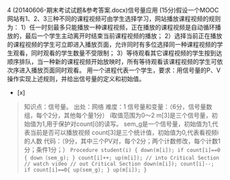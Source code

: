 4
(20140606-期末考试试题&参考答案.docx)信号量应用
(15分)假设一个MOOC网站有1、2、3三种不同的课程视频可由学生选择学习，网站播放课程视频的规则为：
1）任一时刻最多只能播放一种课程视频，正在播放的课程视频是自动循环播放的，最后一个学生主动离开时结束当前课程视频的播放；
2）选择当前正在播放的课程视频的学生可立即进入播放页面，允许同时有多位选择同一种课程视频的学生观看，同时观看的学生数量不受限制；
3）等待观看其它课程视频的学生按到达顺序排队，当一种新的课程视频开始放映时，所有等待观看该课程视频的学生可依次序进入播放页面同时观看。
用一个进程代表一个学生，要求：用信号量的P、V操作实现上述规则，并给出信号量的定义和初始值。  
- [x]  

> 知识点：信号量。
> 出处：网络
> 难度：1
> 信号量和变量：（6分，信号量数组，每个2分，其他每个量1分）
> i取值范围为0～2
> m[3]是三个信号量，初始值为1,用于保护对count[i]的读写。
> sem_g是一个信号量，初始值为1,代表当前是否可以播放视频
> count[3]是三个统计值，初始值为0,代表看视频i的人数
> 代码：（9分，其中三个PV对，每个2分；两个计数修改，每个计数1分；条件1分；）
>     ```
>     Procedure student(i)
>     {
>         down(m[i]);
>         if count[i]==0 {
>             down（sem_g);
>         }
>         count[i]++;
>         up(m[i]);
>         // into Critical Section
>         // watch video
>         // out Critical Section
>         down(m[i]);
>         count[i]--;
>         if count[i]==0{
>             up(sem_g);
>         }
>         up(m[i]);
>     }
>     ```
>     
